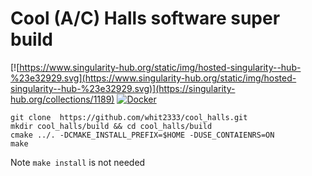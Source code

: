 Cool (A/C) Halls software super build
=====================================

[![https://www.singularity-hub.org/static/img/hosted-singularity--hub-%23e32929.svg](https://www.singularity-hub.org/static/img/hosted-singularity--hub-%23e32929.svg)](https://singularity-hub.org/collections/1189)
[![Docker ](https://img.shields.io/badge/hosted-docker--hub-blue.svg)](https://hub.docker.com/r/whit2333/cool_halls/)


```
git clone  https://github.com/whit2333/cool_halls.git
mkdir cool_halls/build && cd cool_halls/build
cmake ../. -DCMAKE_INSTALL_PREFIX=$HOME -DUSE_CONTAIENRS=ON
make
```
Note `make install` is not needed




